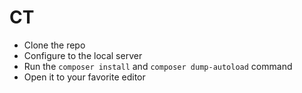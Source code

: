 # CT

- Clone the repo
- Configure to the local server
- Run the ```composer install``` and ```composer dump-autoload``` command
- Open it to your favorite editor
